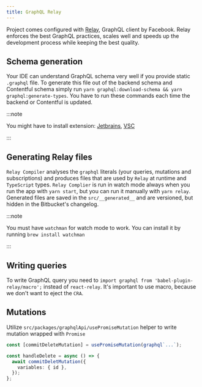 ```yaml
---
title: GraphQL Relay
---
```


Project comes configured with [Relay](https://relay.dev/), GraphQL client by Facebook. Relay enforces the best GraphQL practices, scales well and speeds up the development process while keeping the best quality.

## Schema generation

Your IDE can understand GraphQL schema very well if you provide static `.graphql` file. To generate this file out of the backend schema and Contentful schema simply run `yarn graphql:download-schema && yarn graphql:generate-types`. You have to run these commands each time the backend or Contentful is updated.

:::note

You might have to install extension: [Jetbrains](https://plugins.jetbrains.com/plugin/8097-js-graphql), [VSC](https://marketplace.visualstudio.com/items?itemName=GraphQL.vscode-graphql)

:::

## Generating Relay files

`Relay Compiler` analyses the `graphql` literals (your queries, mutations and subscriptions) and produces files that are used by `Relay` at runtime and `TypeScript` types. `Relay Complier` is run in watch mode always when you run the app with `yarn start`, but you can run it manually with `yarn relay`. Generated files are saved in the `src/__generated__` and are versioned, but hidden in the Bitbucket's changelog.

:::note

You must have `watchman` for watch mode to work. You can install it by running `brew install watchman`

:::

## Writing queries

To write GraphQL query you need to `import graphql from 'babel-plugin-relay/macro';` instead of `react-relay`. It's important to use macro, because we don't want to eject the `CRA`.

## Mutations

Utilize `src/packages/graphqlApi/usePromiseMutation` helper to write mutation wrapped with `Promise`

```typescript
const [commitDeleteMutation] = usePromiseMutation(graphql`...`);

const handleDelete = async () => {
  await commitDeletMutation({
    variables: { id },
  });
};
```

